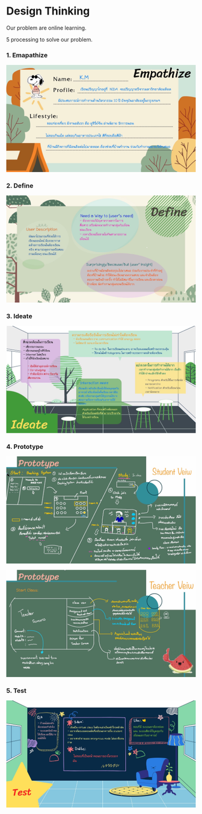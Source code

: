 
# Design Thinking

  Our problem are online learning. 
  
  5 processing to solve our problem.
  
  
  
### 1. Emapathize

![alt tag](https://github.com/PBussara/BADS7105/blob/main/08%20Design%20Thinking/Empathize.png)

### 2. Define

![alt tag](https://github.com/PBussara/BADS7105/blob/main/08%20Design%20Thinking/Define.png)


### 3. Ideate

![alt tag](https://github.com/PBussara/BADS7105/blob/main/08%20Design%20Thinking/Ideated.png)


### 4. Prototype

![alt tag](https://github.com/PBussara/BADS7105/blob/main/08%20Design%20Thinking/Prototype_student.png)

![alt tag](https://github.com/PBussara/BADS7105/blob/main/08%20Design%20Thinking/Prototype_teacher.png)

### 5. Test

![alt tag](https://github.com/PBussara/BADS7105/blob/main/08%20Design%20Thinking/Test.png)
